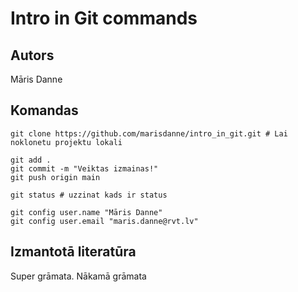 # Intro in Git commands
## Autors
Māris Danne


## Komandas
```
git clone https://github.com/marisdanne/intro_in_git.git # Lai noklonetu projektu lokali

git add .
git commit -m "Veiktas izmainas!"
git push origin main

git status # uzzinat kads ir status

git config user.name "Māris Danne"
git config user.email "maris.danne@rvt.lv"

```

## Izmantotā literatūra
Super grāmata. 
Nākamā grāmata
